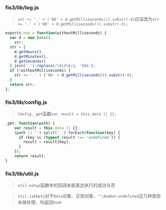 ### fis3/lib/log.js
> `str += '.' + ('00' + d.getMilliseconds()).substr(-4)`应该改为`str += '.' + ('00' + d.getMilliseconds()).substr(-3);`
```JavaScript
exports.now = function(withoutMilliseconds) {
  var d = new Date(),
    str;
  str = [
    d.getHours(),
    d.getMinutes(),
    d.getSeconds()
  ].join(':').replace(/\b\d\b/g, '0$&');
  if (!withoutMilliseconds) {
    str += '.' + ('00' + d.getMilliseconds()).substr(-4);
  }
  return str;
};
```

### fis3/lib/config.js
> `Config._get`函数`var result = this.data || {};`
```JavaScript
_get: function(path) {
	var result = this.data || {};
	(path || '').split('.').forEach(function(key) {
	  if (key && (typeof result !== 'undefined')) {
	    result = result[key];
	  }
	});
	return result;
}
```

### fis3/lib/util.js
> `util.nohup`函数中的回调未能表达执行的成功与否

> `util.isEmpty`对于`Date`对象、正则对象、`""`,`Number`,`undefined`这几种类型未做处理，均返回true